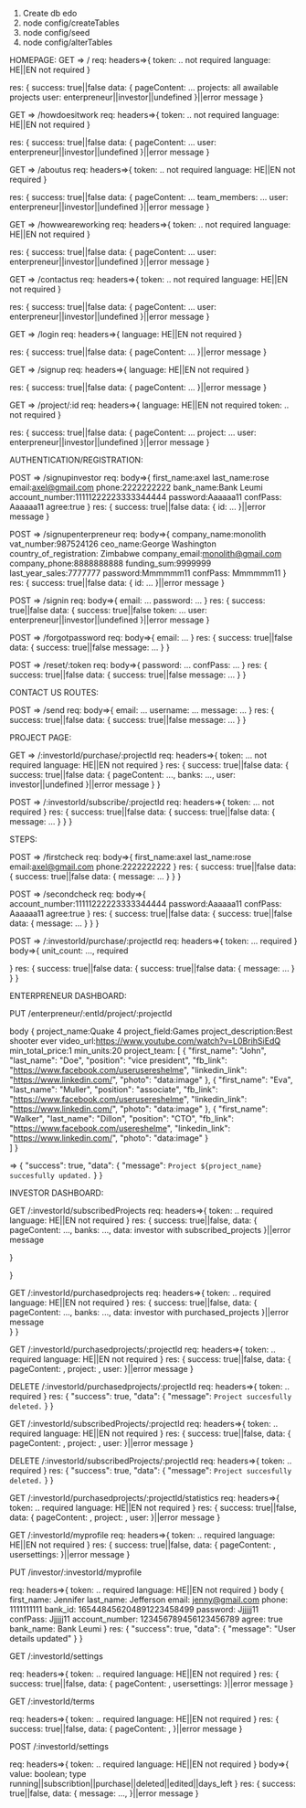 1) Create db edo
2) node config/createTables
3) node config/seed
4) node config/alterTables

HOMEPAGE:
GET => /
req:
headers=>{
    token: .. not required
    language: HE||EN not required
} 

res: 
{
    success: true||false
    data: {
        pageContent: ...
        projects: all awailable projects
        user: enterpreneur||investor||undefined
    }||error message
}

GET => /howdoesitwork
req:
headers=>{
    token: .. not required
    language: HE||EN not required
} 

res: 
{
    success: true||false
    data: {
        pageContent: ...
        user: enterpreneur||investor||undefined
    }||error message
}

GET => /aboutus
req:
headers=>{
    token: .. not required
    language: HE||EN not required
} 

res: 
{
    success: true||false
    data: {
        pageContent: ...
        team_members: ...
        user: enterpreneur||investor||undefined
    }||error message
}

GET => /howweareworking
req:
headers=>{
    token: .. not required
    language: HE||EN not required
} 

res: 
{
    success: true||false
    data: {
        pageContent: ...
        user: enterpreneur||investor||undefined
    }||error message
}

GET => /contactus
req:
headers=>{
    token: .. not required
    language: HE||EN not required
} 

res: 
{
    success: true||false
    data: {
        pageContent: ...
        user: enterpreneur||investor||undefined
    }||error message
}

GET => /login
req:
headers=>{
    language: HE||EN not required
} 

res: 
{
    success: true||false
    data: {
        pageContent: ...
    }||error message
}

GET => /signup
req:
headers=>{
    language: HE||EN not required
} 

res: 
{
    success: true||false
    data: {
        pageContent: ...
    }||error message
}

GET => /project/:id
req:
headers=>{
    language: HE||EN not required
    token: .. not required
} 

res: 
{
    success: true||false
    data: {
        pageContent: ...
        project: ...
        user: enterpreneur||investor||undefined
    }||error message
}


AUTHENTICATION/REGISTRATION:

POST => /signupinvestor
req:
body=>{
    first_name:axel
    last_name:rose
    email:axel@gmail.com
    phone:2222222222
    bank_name:Bank Leumi
    account_number:11111222223333344444
    password:Aaaaaa11
    confPass: Aaaaaa11
    agree:true
}
res:
{
    success: true||false
    data: {
        id: ...
    }||error message
}

POST => /signupenterpreneur
req:
body=>{
    company_name:monolith
    vat_number:987524126
    ceo_name:George Washington
    country_of_registration: Zimbabwe
    company_email:monolith@gmail.com
    company_phone:8888888888
    funding_sum:9999999
    last_year_sales:7777777
    password:Mmmmmm11
    confPass: Mmmmmm11
}
res: 
{
    success: true||false
    data: {
        id: ...
    }||error message
}

POST => /signin
req:
body=>{
    email: ...
    password: ...
}
res: 
{
    success: true||false
    data: {
        success: true||false
        token: ...
        user: enterpreneur||investor||undefined
    }||error message
}

POST => /forgotpassword
req:
body=>{
    email: ...
}
res: 
{
    success: true||false
    data: {
        success: true||false
        message: ...
    }
}

POST => /reset/:token
req:
body=>{
    password: ...
    confPass: ...
}
res: 
{
    success: true||false
    data: {
        success: true||false
        message: ...
    }
}


CONTACT US ROUTES:

POST => /send
req:
body=>{
    email: ...
    username: ...
    message: ...
}
res: 
{
    success: true||false
    data: {
        success: true||false
        message: ...
    }
}

PROJECT PAGE:

GET => /:investorId/purchase/:projectId
req:
headers=>{
    token: ... not required
    language: HE||EN not required
} 
res: 
{
    success: true||false
    data: {
        success: true||false
        data: {
            pageContent: ...,
            banks: ...,
            user: investor||undefined
        }||error message
    }
}

POST => /:investorId/subscribe/:projectId
req:
headers=>{
    token: ... not required
} 
res: 
{
    success: true||false
    data: {
        success: true||false
        data: {
           message: ...
        }
    }
}


STEPS:

POST => /firstcheck
req:
body=>{
    first_name:axel
    last_name:rose
    email:axel@gmail.com
    phone:2222222222
} 
res: 
{
    success: true||false
    data: {
        success: true||false
        data: {
           message: ...
        }
    }
}

POST => /secondcheck
req:
body=>{
    account_number:11111222223333344444
    password:Aaaaaa11
    confPass: Aaaaaa11
    agree:true
} 
res: 
{
    success: true||false
    data: {
        success: true||false
        data: {
           message: ...
        }
    }
}

POST => /:investorId/purchase/:projectId
req:
headers=>{
    token: ... required
}
body=>{
    unit_count: ..., required
    
} 
res: 
{
    success: true||false
    data: {
        success: true||false
        data: {
           message: ...
        }
    }
}



ENTERPRENEUR DASHBOARD:

PUT /enterpreneur/:entId/project/:projectId

body {
    project_name:Quake 4
    project_field:Games
    project_description:Best shooter ever
    video_url:https://www.youtube.com/watch?v=L0BrihSiEdQ
    min_total_price:1
    min_units:20
    project_team: [
                    {
                  		"first_name": "John",
                  		"last_name": "Doe",
                  		"position": "vice president",
                  		"fb_link": "https://www.facebook.com/userusereshelme",
                  		"linkedin_link": "https://www.linkedin.com/",
                  		"photo": "data:image"
                  	},
                  	{
                  		"first_name": "Eva",
                  		"last_name": "Muller",
                  		"position": "associate",
                  		"fb_link": "https://www.facebook.com/userusereshelme",
                  		"linkedin_link": "https://www.linkedin.com/",
                  		"photo": "data:image"
                  	},
                  	{
                  		"first_name": "Walker",
                  		"last_name": "Dillon",
                  		"position": "CTO",
                  		"fb_link": "https://www.facebook.com/usereshelme",
                  		"linkedin_link": "https://www.linkedin.com/",
                  		"photo": "data:image"
                  	}                
                  ]
}

=> {
       "success": true,
       "data": {
           "message": `Project ${project_name} succesfully updated.`
       }
   }
   
   
INVESTOR DASHBOARD:

GET /:investorId/subscribedProjects
req:
headers=>{
    token: .. required
    language: HE||EN not required
}
res: 
   {
       success: true||false,
       data: {
           pageContent: ...,
           banks: ...,
           data: investor with subscribed_projects
       }||error message
       
   }

}

GET /:investorId/purchasedprojects
req:
headers=>{
    token: .. required
    language: HE||EN not required
}
res: 
   {
       success: true||false,
       data: {
           pageContent: ...,
           banks: ...,
           data: investor with purchased_projects
       }||error message   
   }
}

GET /:investorId/purchasedprojects/:projectId
req:
headers=>{
    token: .. required
    language: HE||EN not required
}
res:
{
    success: true||false,
    data: {
        pageContent: ,
        project: ,
        user: 
    }||error message
}

DELETE /:investorId/purchasedprojects/:projectId
req:
headers=>{
    token: .. required
}
res: 
{
   "success": true,
   "data": {
       "message": `Project succesfully deleted.`
   }
}

GET /:investorId/subscribedProjects/:projectId
req:
headers=>{
    token: .. required
    language: HE||EN not required
}
res: 
{
    success: true||false,
    data: {
        pageContent: ,
        project: ,
        user: 
    }||error message
}

DELETE /:investorId/subscribedProjects/:projectId
req:
headers=>{
    token: .. required
}
res: 
{
   "success": true,
   "data": {
       "message": `Project succesfully deleted.`
   }
}

GET /:investorId/purchasedprojects/:projectId/statistics
req:
headers=>{
    token: .. required
    language: HE||EN not required
}
res: 
{
    success: true||false,
    data: {
        pageContent: ,
        project: ,
        user: 
    }||error message
}

GET /:investorId/myprofile
req:
headers=>{
    token: .. required
    language: HE||EN not required
}
res:
{
    success: true||false,
    data: {
        pageContent: ,
        usersettings: 
    }||error message
}

PUT /investor/:investorId/myprofile

req:
headers=>{
    token: .. required
    language: HE||EN not required
}
body {
    first_name: Jennifer
    last_name: Jefferson
    email: jenny@gmail.com
    phone: 1111111111
    bank_id: 165448456204891223458499
    password: Jjjjjj11
    confPass: Jjjjjj11
    account_number: 123456789456123456789
    agree: true
    bank_name: Bank Leumi
}
res:
{
  "success": true,
  "data": {
      "message": "User details updated"
  }
}

GET /:investorId/settings

req: 
headers=>{
    token: .. required
    language: HE||EN not required
}
res:
{
    success: true||false,
    data: {
        pageContent: ,
        usersettings: 
    }||error message
}

GET /:investorId/terms

req: 
headers=>{
    token: .. required
    language: HE||EN not required
}
res:
{
    success: true||false,
    data: {
        pageContent: ,
    }||error message
}

POST /:investorId/settings

req: 
headers=>{
    token: .. required
    language: HE||EN not required
}
body=>{
    value: boolean;
    type running||subscribtion||purchase||deleted||edited||days_left
}
res:
{
    success: true||false,
    data: {
        message: ...,
    }||error message
}